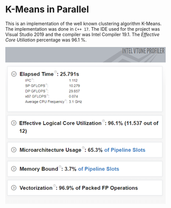 # K-Means in Parallel
This is an implementation of the well known clustering algorithm K-Means. The implementation was done in `C++ 17`. The IDE used for the project was Visual Studio 2019 and the compiler was Intel Compiler 19.1. The *Effective Core Utiliation* percentage was 96.1 %. 

![Effective Core Utilization Percentage](performance.PNG "Effective Core Utilization Percentage")
